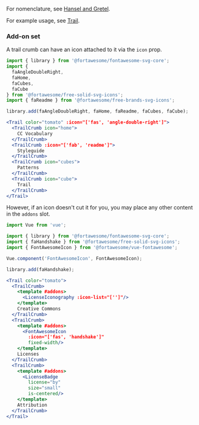 For nomenclature, see 
[Hansel and Gretel](https://en.wikipedia.org/wiki/Hansel_and_Gretel).

For example usage, see [Trail](#/Patterns/Trail).

### Add-on set

A trail crumb can have an icon attached to it via the `icon` prop.

```jsx
import { library } from '@fortawesome/fontawesome-svg-core';
import { 
  faAngleDoubleRight,
  faHome,
  faCubes,
  faCube
} from '@fortawesome/free-solid-svg-icons';
import { faReadme } from '@fortawesome/free-brands-svg-icons';

library.add(faAngleDoubleRight, faHome, faReadme, faCubes, faCube);

<Trail color="tomato" :icon="['fas', 'angle-double-right']">
  <TrailCrumb icon="home">
    CC Vocabulary
  </TrailCrumb>
  <TrailCrumb :icon="['fab', 'readme']">
    Styleguide
  </TrailCrumb>
  <TrailCrumb icon="cubes">
    Patterns
  </TrailCrumb>
  <TrailCrumb icon="cube">
    Trail
  </TrailCrumb>
</Trail>
```

However, if an icon doesn't cut it for you, you may place any other content
in the `addons` slot.

```jsx
import Vue from 'vue';

import { library } from '@fortawesome/fontawesome-svg-core';
import { faHandshake } from '@fortawesome/free-solid-svg-icons';
import { FontAwesomeIcon } from '@fortawesome/vue-fontawesome';

Vue.component('FontAwesomeIcon', FontAwesomeIcon);

library.add(faHandshake);

<Trail color="tomato">
  <TrailCrumb>
    <template #addons>
      <LicenseIconography :icon-list="['']"/>
    </template>
    Creative Commons
  </TrailCrumb>
  <TrailCrumb>
    <template #addons>
      <FontAwesomeIcon
        :icon="['fas', 'handshake']"
        fixed-width/>
    </template>
    Licenses
  </TrailCrumb>
  <TrailCrumb>
    <template #addons>
      <LicenseBadge
        license="by"
        size="small"
        is-centered/>
    </template>
    Attribution
  </TrailCrumb>
</Trail>
```
